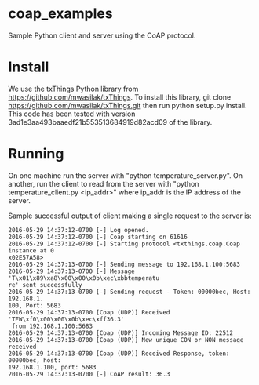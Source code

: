 # coap_examples
Sample Python client and server using the CoAP protocol.

# Install
We use the txThings Python library from https://github.com/mwasilak/txThings.
To install this library, git clone https://github.com/mwasilak/txThings.git then run python setup.py install.
This code has been tested with version 3ad1e3aa493baaedf21b553513684919d82acd09 of the library.

# Running
On one machine run the server with "python temperature_server.py".  On another, run the client to read from the server with "python temperature_client.py <ip_addr>" where ip_addr is the IP address of the server.

Sample successful output of client making a single request to the server is:

    2016-05-29 14:37:12-0700 [-] Log opened.
    2016-05-29 14:37:12-0700 [-] Coap starting on 61616
    2016-05-29 14:37:12-0700 [-] Starting protocol <txthings.coap.Coap instance at 0
    x02E57A58>
    2016-05-29 14:37:13-0700 [-] Sending message to 192.168.1.100:5683
    2016-05-29 14:37:13-0700 [-] Message 'T\x01\x89\xa8\x00\x00\x0b\xec\xbbtemperatu
    re' sent successfully
    2016-05-29 14:37:13-0700 [-] Sending request - Token: 00000bec, Host: 192.168.1.
    100, Port: 5683
    2016-05-29 14:37:13-0700 [Coap (UDP)] Received 'TEW\xf0\x00\x00\x0b\xec\xff36.3'
     from 192.168.1.100:5683
    2016-05-29 14:37:13-0700 [Coap (UDP)] Incoming Message ID: 22512
    2016-05-29 14:37:13-0700 [Coap (UDP)] New unique CON or NON message received
    2016-05-29 14:37:13-0700 [Coap (UDP)] Received Response, token: 00000bec, host:
    192.168.1.100, port: 5683
    2016-05-29 14:37:13-0700 [-] CoAP result: 36.3
